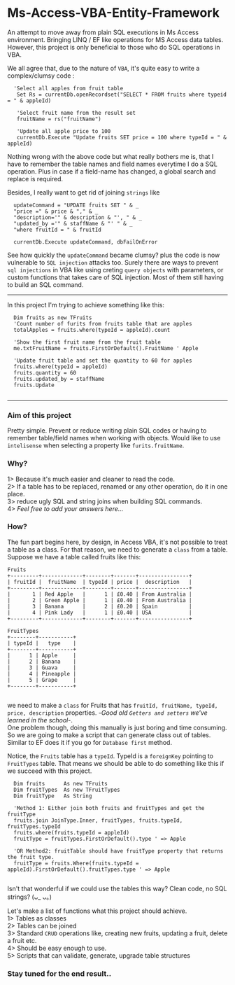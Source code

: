 # Ms-Access-VBA-Entity-Framework
An attempt to move away from plain SQL executions in Ms Access environment. Bringing LINQ / EF like operations for MS Access data tables. However, this project is only beneficial to those who do SQL operations in VBA.


We all agree that, due to the nature of `VBA`, it's quite easy to write a complex/clumsy code :<br/>
```VBA
  'Select all apples from fruit table
   Set Rs = currentDb.openRecordset("SELECT * FROM fruits where typeid = " & appleId)
   
   'Select fruit name from the result set
   fruitName = rs("fruitName")
   
   'Update all apple price to 100
   currentDb.Execute "Update fruits SET price = 100 where typeId = " & appleId)
```
Nothing wrong with the above code but what really bothers me is, that I have to remember the table names and field names everytime I do a SQL operation. Plus in case if a field-name has changed, a global search and replace is required.

Besides, I really want to get rid of joining `strings` like
```VBA
  updateCommand = "UPDATE fruits SET " & _
  "price =" & price & "," & _
  "description='" & description & "', " & _
  "updated_by ='" & staffName & "' " & _
  "where fruitId = " & fruitId
  
  currentDb.Execute updateCommand, dbFailOnError
```

See how quickly the `updateCommand` became clumsy? plus the code is now vulnerable to `SQL injection` attacks too. Surely there are ways to prevent `sql injections` in VBA like using creting `query objects` with parameters, or custom functions that takes care of SQL injection. Most of them still having to build an SQL command.

<HR>

In this project I'm trying to achieve something like this: 
```VBA
  Dim fruits as new TFruits
  'Count number of furits from fruits table that are apples
  totalApples = fruits.where(typeId = appleId).count
  
  'Show the first fruit name from the fruit table
  me.txtFruitName = fruits.FirstOrDefault().FruitName ' Apple

  'Update fruit table and set the quantity to 60 for apples
  fruits.where(typeId = appleId)
  fruits.quantity = 60
  fruits.updated_by = staffName
  fruits.Update
  
```
<hr>

### Aim of this project
Pretty simple. Prevent or reduce writing plain SQL codes or having to remember table/field names when working with objects. Would like to use `intelisense` when selecting a property like `furits.fruitName`.

### Why?
 
1> Because it's much easier and cleaner to read the code.<br/>
2> If a table has to be replaced, renamed or any other operation, do it in one place.<br/>
3> reduce ugly SQL and string joins when building SQL commands.<br/>
4> <i>Feel free to add your answers here...</i>


### How?
The fun part begins here, by design, in Access VBA, it's not possible to treat a table as a class. For that reason, we need to generate a `class` from a table. Suppose we have a table called fruits like this:
```
Fruits
+---------+-------------+--------+-------+----------------+
| fruitId |  fruitName  | typeId | price |  description   |
+---------+-------------+--------+-------+----------------+
|       1 | Red Apple   |      1 | £0.40 | From Australia |
|       2 | Green Apple |      1 | £0.40 | From Australia |
|       3 | Banana      |      2 | £0.20 | Spain          |
|       4 | Pink Lady   |      1 | £0.40 | USA            |
+---------+-------------+--------+-------+----------------+

FruitTypes
+--------+-----------+
| typeId |   type    |
+--------+-----------+
|      1 | Apple     |
|      2 | Banana    |
|      3 | Guava     |
|      4 | Pineapple |
|      5 | Grape     |
+--------+-----------+


```
we need to make a `class` for Fruits that has `fruitId, fruitName, typeId, price, description` properties. -<i>Good old `Getters and setters` we've learned in the school</i>-.<br/>
One problem though, doing this manually is just boring and time consuming. So we are going to make a script that can generate class out of tables. Similar to EF does it if you go for `Database first` method.

Notice, the `Fruits` table has a `typeId`. TypeId is a `foreignKey` pointing to `FruitTypes` table. That means we should be able to do something like this if we succeed with this project.
```VBA
  Dim fruits      As new TFruits
  Dim fruitTypes  As new TFruitTypes
  Dim fruitType   As String
  
  'Method 1: Either join both fruits and fruitTypes and get the fruitType
  fruits.join JoinType.Inner, fruitTypes, fruits.typeId, fruitTypes.typeId
  fruits.where(fruits.typeId = appleId)
  fruitType = fruitTypes.FirstOrDefault().type ' => Apple
  
  'OR Method2: fruitTable should have fruitType property that returns the fruit type.
  fruitType = fruits.Where(fruits.typeId = appleId).FirstOrDefault().fruitTypes.type ' => Apple
  
```
Isn't that wonderful if we could use the tables this way? Clean code, no SQL strings?
(ᴗ_ ᴗ。)

Let's make a list of functions what this project should achieve. <br/>
1> Tables as classes<br/>
2> Tables can be joined<br/>
3> Standard `CRUD` operations like, creating new fruits, updating a fruit, delete a fruit etc.<br/>
4> Should be easy enough to use.<br/>
5> Scripts that can validate, generate, upgrade table structures

### Stay tuned for the end result..
